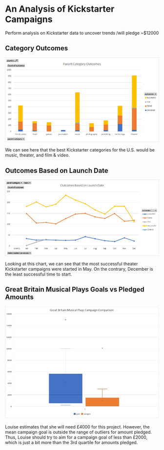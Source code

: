 # An Analysis of Kickstarter Campaigns
Perform analysis on Kickstarter data to uncover trends
/will pledge ~$12000

## Category Outcomes
![Parent Category Outcomes](https://github.com/vyu821/kickstarter-analysis/blob/master/Parent%20Category%20Outcomes.png?raw=true)

We can see here that the best Kickstarter categories for the U.S. would be music, theater, and film & video. 

## Outcomes Based on Launch Date
![Outcomes Based on Launch Date](https://github.com/vyu821/kickstarter-analysis/blob/master/Outcomes%20Based%20on%20Launch%20Date.png?raw=true)

Looking at this chart, we can see that the most successful theater Kickstarter campaigns were started in May. 
On the contrary, December is the least successful time to start.

## Great Britain Musical Plays Goals vs Pledged Amounts
![GB Musical Campaign $ Comparisons](https://github.com/vyu821/kickstarter-analysis/blob/master/GB%20Musical%20Campaign%20$%20Comparisons.png?raw=true)

Louise estimates that she will need £4000 for this project. However, the mean campaign goal is outside the range of outliers for amount pledged. Thus, Louise should try to aim for a campaign goal of less than £2000, which is just a bit more than the 3rd quartile for amounts pledged.
